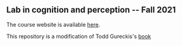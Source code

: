 ## Lab in cognition and perception -- Fall 2021

The course website is available [here](https://cims.nyu.edu/~brenden/courses/labincp/intro.html).

This repository is a modification of Todd Gureckis's [book](https://github.com/gureckis/nyu_lab_in_cognition)